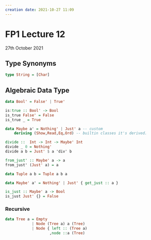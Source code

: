 ```yaml
---
creation date: 2021-10-27 11:09
---
```

#  FP1 Lecture 12
27th October 2021

## Type Synonyms
```hs
type String = [Char]
```

## Algebraic Data Type
```hs
data Bool' = False' | True'

is:true :: Bool' -> Bool
is_true False' = False
is_true _ = True

data Maybe a' = Nothing' | Just' a -- custom
	deriving (Show,Read,Eq,Ord) -- builtin classes it's derived.

divide ::  Int -> Int -> Maybe' Int
divide _ 0 = Nothing'
divide a b = Just' $ a 'div' b

from_just' :: Maybe' a -> a
from_just' (Just' a) = a

data Tuple a b = Tuple a b a

data Maybe' a' = Nothing' | Just' { get_just :: a }

is_just :: Maybe' a -> Bool
is_just Just' {} = False
```

### Recursive
```hs
data Tree a = Empty
			| Node (Tree a) a (Tree)
			| Node { left :: (Tree a) 
					,node ::a (Tree)
```